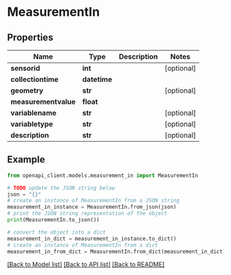 # MeasurementIn


## Properties

Name | Type | Description | Notes
------------ | ------------- | ------------- | -------------
**sensorid** | **int** |  | [optional] 
**collectiontime** | **datetime** |  | 
**geometry** | **str** |  | [optional] 
**measurementvalue** | **float** |  | 
**variablename** | **str** |  | [optional] 
**variabletype** | **str** |  | [optional] 
**description** | **str** |  | [optional] 

## Example

```python
from openapi_client.models.measurement_in import MeasurementIn

# TODO update the JSON string below
json = "{}"
# create an instance of MeasurementIn from a JSON string
measurement_in_instance = MeasurementIn.from_json(json)
# print the JSON string representation of the object
print(MeasurementIn.to_json())

# convert the object into a dict
measurement_in_dict = measurement_in_instance.to_dict()
# create an instance of MeasurementIn from a dict
measurement_in_from_dict = MeasurementIn.from_dict(measurement_in_dict)
```
[[Back to Model list]](../README.md#documentation-for-models) [[Back to API list]](../README.md#documentation-for-api-endpoints) [[Back to README]](../README.md)


